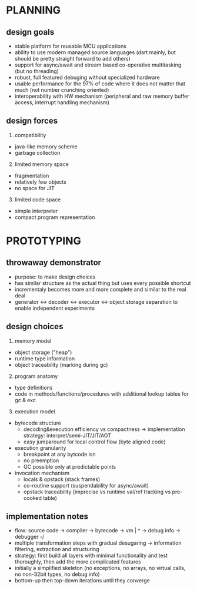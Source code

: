 PLANNING
========

design goals
------------

 - stable platform for reusable MCU applications
 - ability to use modern managed source languages (dart mainly, but should be pretty straight forward to add others)
 - support for async/await and stream based co-operative multitasking (but no threading)
 - robust, full featured debuging without specialized hardware
 - usable performance for the 97% of code where it does not matter that much (not number crunching oriented)
 - interoperability with HW mechanism (peripheral and raw memory buffer access, interrupt handling mechanism)

design forces
-------------

1. compatibility
 - java-like memory scheme
 - garbage collection

2. limited memory space
 - fragmentation
 - relatively few objects
 - no space for JIT

3. limited code space 
 - simple interpreter 
 - compact program representation

PROTOTYPING
===========

throwaway demonstrator
----------------------

 - purpose: to make design choices
 - has similar structure as the actual thing but uses every possible shortcut 
 - incrementaly becomes more and more complete and similar to the real deal
 - generator <-> decoder <-> executor <-> object storage separation to enable independent experiments

design choices
--------------

1. memory model
 - object storage ("heap")
 - runtime type information
 - object traceability (marking during gc)

2. program anatomy
 - type definitions
 - code in methods/functions/procedures with additional lookup tables for gc & exc

3. execution model
 - bytecode structure
   - decoding&execution efficiency vs compactness -> implementation strategy: interpret/semi-JIT/JIT/AOT
   - easy jumparound for local control flow (byte aligned code)
 - execution granularity
   - breakpoint at any bytcode isn
   - no preemption
   - GC possible only at predictable points
 - invocation mechanism
   - locals & opstack (stack frames)
   - co-routine support (suspendability for async/await)
   - opstack traceability (imprecise vs runtime val/ref tracking vs pre-cooked table)

implementation notes
--------------------

 - flow: source code -> compiler -> bytecode   ->   vm
                        |                           ^
                        \-> debug info -> debugger -/
 - multiple transformation steps with gradual desugaring -> information filtering, extraction and structuring
 - strategy: first build all layers with minimal functionality and test thoroughly, then add the more complicated features
 - initially a simplified skeleton (no exceptions, no arrays, no virtual calls, no non-32bit types, no debug info)
 - bottom-up then top-down iterations until they converge
